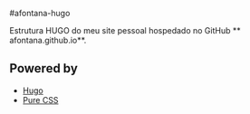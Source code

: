 #afontana-hugo

Estrutura HUGO do meu site pessoal hospedado no GitHub ** afontana.github.io**.

 ## Powered by
 - [Hugo](//gohugo.io/)
 - [Pure CSS](//purecss.io/)
